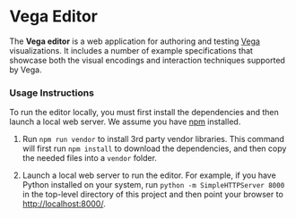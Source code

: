 # Vega Editor

The **Vega editor** is a web application for authoring and testing [Vega](http://github.com/vega/vega) visualizations. It includes a number of example specifications that showcase both the visual encodings and interaction techniques supported by Vega.

### Usage Instructions

To run the editor locally, you must first install the dependencies and then launch a local web server. We assume you have [npm](https://www.npmjs.com/) installed.

1. Run `npm run vendor` to install 3rd party vendor libraries. This command will first run `npm install` to download the dependencies, and then copy the needed files into a `vendor` folder.

2. Launch a local web server to run the editor. For example, if you have Python installed on your system, run `python -m SimpleHTTPServer 8000` in the top-level directory of this project and then point your browser to [http://localhost:8000/](http://localhost:8000/).

